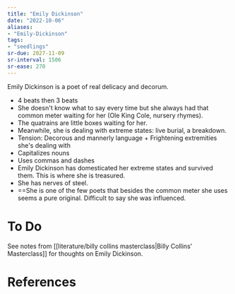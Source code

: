 ```yaml
---
title: "Emily Dickinson"
date: "2022-10-06"
aliases:
- "Emily-Dickinson"
tags:
- "seedlings"
sr-due: 2027-11-09
sr-interval: 1506
sr-ease: 270
---
```

Emily Dickinson is a poet of real delicacy and decorum.
- 4 beats then 3 beats
- She doesn't know what to say every time but she always had that common meter waiting for her (Ole King Cole, nursery rhymes).
- The quatrains are little boxes waiting for her.
- Meanwhile, she is dealing with extreme states: live burial, a breakdown.
- Tension: Decorous and mannerly language + Frightening extremities she's dealing with
- Capitalizes nouns
- Uses commas and dashes
- Emily Dickinson has domesticated her extreme states and survived them. This is where she is treasured.
- She has nerves of steel.
- ==She is one of the few poets that besides the common meter she uses seems a pure original. Difficult to say she was influenced.

# To Do

See notes from [[literature/billy collins masterclass|Billy Collins' Masterclass]] for thoughts on Emily Dickinson.


# References